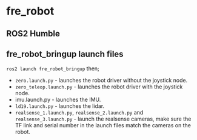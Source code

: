 # fre_robot

## ROS2 Humble

## fre_robot_bringup launch files
`ros2 launch fre_robot_bringup` then;
- `zero.launch.py` - launches the robot driver without the joystick node.
- `zero_teleop.launch.py` - launches the robot driver with the joystick node.
- imu.launch.py - launches the IMU.
- `ld19.launch.py` - launches the lidar.
- `realsense_1.launch.py`, `realsense_2.launch.py` and `realsense_3.launch.py` - launch the realsense cameras, make sure the TF link and serial number in the launch files match the cameras on the robot.
